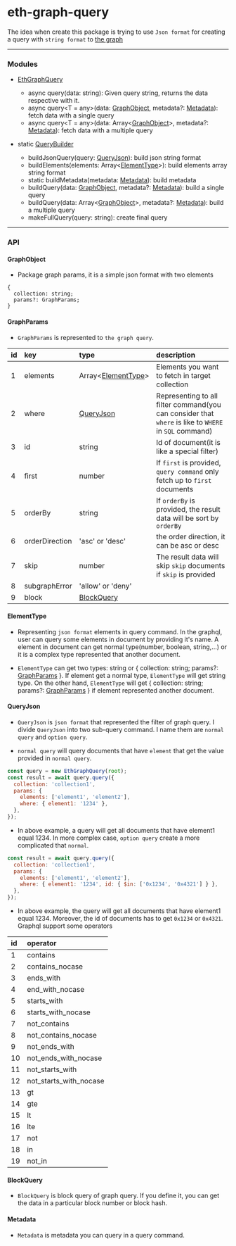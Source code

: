 <h1>
eth-graph-query
</h1>

The idea when create this package is trying to use `Json format` for creating a query with `string format` to [the graph](https://thegraph.com/)

---

### Modules

- [EthGraphQuery](https://github.com/phamhongphuc1999/eth-graph-query/blob/main/src/index.ts)

  - async query<T>(data: string): Given query string, returns the data respective with it.
  - async query<T = any>(data: [GraphObject](#graphobject), metadata?: [Metadata](#metadata)): fetch data with a single query
  - async query<T = any>(data: Array<[GraphObject](#graphobject)>, metadata?: [Metadata](#metadata)): fetch data with a multiple query

- static [QueryBuilder](https://github.com/phamhongphuc1999/eth-graph-query/blob/main/src/query-builder.ts)
  - buildJsonQuery(query: [QueryJson](#query_json)): build json string format
  - buildElements(elements: Array<[ElementType](#element_type)>): build elements array string format
  - static buildMetadata(metadata: [Metadata](#metadata)): build metadata
  - buildQuery(data: [GraphObject](#graphobject), metadata?: [Metadata](#metadata)): build a single query
  - buildQuery(data: Array<[GraphObject](#graphobject)>, metadata?: [Metadata](#metadata)): build a multiple query
  - makeFullQuery(query: string): create final query

---

### API

#### GraphObject <a name="graphobject"></a>

- Package graph params, it is a simple json format with two elements

```shell
{
  collection: string;
  params?: GraphParams;
}
```

#### GraphParams <a name="graph_params"></a>

- `GraphParams` is represented to `the graph query`.

| id  | key            | type                                | description                                                                                           |
| :-- | :------------- | :---------------------------------- | :---------------------------------------------------------------------------------------------------- |
| 1   | elements       | Array<[ElementType](#element_type)> | Elements you want to fetch in target collection                                                       |
| 2   | where          | [QueryJson](#query_json)            | Representing to all filter command(you can consider that `where` is like to `WHERE` in `SQL` command) |
| 3   | id             | string                              | Id of document(it is like a special filter)                                                           |
| 4   | first          | number                              | If `first` is provided, `query command` only fetch up to `first` documents                            |
| 5   | orderBy        | string                              | If `orderBy` is provided, the result data will be sort by `orderBy`                                   |
| 6   | orderDirection | 'asc' or 'desc'                     | the order direction, it can be asc or desc                                                            |
| 7   | skip           | number                              | The result data will skip `skip` documents if `skip` is provided                                      |
| 8   | subgraphError  | 'allow' or 'deny'                   |                                                                                                       |
| 9   | block          | [BlockQuery](#block_query)          |                                                                                                       |

#### ElementType <a name="element_type"></a>

- Representing `json format` elements in query command. In the graphql, user can query some elements in document by providing it's name. A element in document can get normal type(number, boolean, string,...) or it is a complex type represented that another document.

- `ElementType` can get two types: string or { collection: string; params?: [GraphParams](#graph_params) }. If element get a normal type, `ElementType` will get string type. On the other hand, `ElementType` will get { collection: string; params?: [GraphParams](#graph_params) } if element represented another document.

#### QueryJson <a name="query_json"></a>

- `QueryJson` is `json format` that represented the filter of graph query. I divide `QueryJson` into two sub-query command. I name them are `normal query` and `option query`.

- `normal query` will query documents that have `element` that get the value provided in `normal query`.

```js
const query = new EthGraphQuery(root);
const result = await query.query({
  collection: 'collection1',
  params: {
    elements: ['element1', 'element2'],
    where: { element1: '1234' },
  },
});
```

- In above example, a query will get all documents that have element1 equal 1234. In more complex case, `option query` create a more complicated that `normal`.

```js
const result = await query.query({
  collection: 'collection1',
  params: {
    elements: ['element1', 'element2'],
    where: { element1: '1234', id: { $in: ['0x1234', '0x4321'] } },
  },
});
```

- In above example, the query will get all documents that have element1 equal 1234. Moreover, the id of documents has to get `0x1234` or `0x4321`. Graphql support some operators

| id  | operator               |
| :-- | :--------------------- |
| 1   | contains               |
| 2   | contains_nocase        |
| 3   | ends_with              |
| 4   | end_with_nocase        |
| 5   | starts_with            |
| 6   | starts_with_nocase     |
| 7   | not_contains           |
| 8   | not_contains_nocase    |
| 9   | not_ends_with          |
| 10  | not_ends_with_nocase   |
| 11  | not_starts_with        |
| 12  | not_starts_with_nocase |
| 13  | gt                     |
| 14  | gte                    |
| 15  | lt                     |
| 16  | lte                    |
| 17  | not                    |
| 18  | in                     |
| 19  | not_in                 |

#### BlockQuery <a name="block_query"></a>

- `BlockQuery` is block query of graph query. If you define it, you can get the data in a particular block number or block hash.

#### Metadata <a name="metadata"></a>

- `Metadata` is metadata you can query in a query command.
